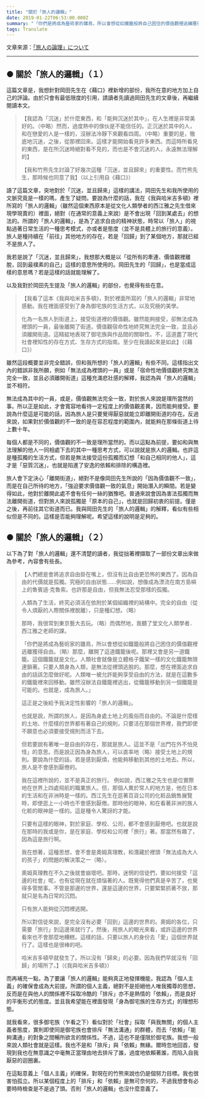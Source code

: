 ```yaml
---
title: "關於「旅人的邏輯」"
date: 2019-01-22T06:53:00.000Z
summary: "「你們是將成為藝術家的雛鳥，所以會想從如鐵籠般將自己困住的價值觀裡逃離獲得自由。（略）那麼，離開了這道鐵籠後呢。那裡又會是另一道鐵籠。這個鐵籠就是文化。人類社會就像是立體格子鐵架一樣的文化鐵籠無限連鎖著。只要人類身為人類，是無法從裡頭逃脫的。那麼，想在裡面追求自由的話該怎麼做好呢。人類唯一被允許能夠享受自由的方法，就是在這數多的鐵籠裡來回移動。雖然沒辦法自鐵籠裡逃出，從鐵籠移動到另一個鐵籠是可能的。也就是，成為旅人。」"
tags: Translate
---
```


文章來源：[「旅人の論理」について](https://web.archive.org/web/20161110104758/http://www.netcity.or.jp:80/otakuweekly/PRE0.9/TR8.html)

---

## ● 關於「旅人的邏輯」（１）

這篇文章是，我想針對岡田先生在《藉口》裡新增的部份，我所在意的地方加上自己的評論。由於只會有最低限度的引用，請讀者先讀過岡田先生的文章後，再繼續閱讀本文。

> 【我認為「沉迷」於什麼東西，和「能夠沉迷於其中」，在人生裡是非常美好的。（中略）然而，過度熱中的傢伙是不能信任的。正沉迷於其中的人，和在戀愛的人是一樣的，沒辦法冷靜下來觀看四周。（中略）重要的是，徹底地沉迷，之後，從那裡回來。這樣才能開始看見許多東西。而這時所看見的東西，是在所沉迷時絕對看不見的，而也是不會沉迷的人，永遠無法理解的】
>
> 【我和竹熊先生討論了好幾次這種「沉迷，並且歸來」的重要性。而竹熊先生，那時候也同意了我】（以上引用自《藉口》）

讀了這篇文章，突地對於「沉迷，並且歸來」這樣的講法，岡田先生和我所使用的文脈究竟是一樣的嗎，產生了疑問。要說為什麼的話，我在《我與哈米吉多頓》裡所寫的「旅人的邏輯」（雖然這個東西原本是從文化人類學者的西江雅之先生借來現學現賣的）裡面，絕對（在通常的意義上來說）是不會出現「回到某處去」的想法的。所謂的「旅人的邏輯」，是為了追求自由的精神狀態，時常以「旅人」的視點過著日常生活的一種思考模式，亦或者是態度（並不是具體上的旅行的意義）。旅人是種持續在「前往」其他地方的存在，若是「回歸」到了某個地方，那就已經不是旅人了。

我若是說了「沉迷，並且歸來」，我想那大概是以「從所有的牽連、價值觀裡離脫，回到最樸素的自己」這樣的意思所使用的。岡田先生的「回歸」，也是當成這樣的意思嗎？若是這樣的話就能理解了。

以及我對於岡田先生提及「旅人的邏輯」的部份，也覺得有些在意。

> 【我看了這本《我與哈米吉多頓》，對於裡面所寫的「旅人的邏輯」非常地感動。我在裡面感受到了身為御宅族的生活方式，以及究極的美學。
>
> 化為一名旅人到街道上，接受街道裡的價值觀。雖然能夠接受，卻無法成為裡頭的一員，最後離開了街道。價值觀宿命性地終究無法完全一致，並且必須離開街道。這精綻地表現了御宅族與作品間的關聯性。不，這道盡了現代社會裡知性的存在方式、生存方式的指南。至少在我讀起來是如此】（《藉口》）

雖然這段概要並非完全錯誤，但和我所想的「旅人的邏輯」有些不同。這樣指出文內的錯誤非我所願，例如「無法成為裡頭的一員」或是「宿命性地價值觀終究無法完全一致，並且必須離開街道」這種充滿悲壯感的解釋，我認為與「旅人的邏輯」並不相符。

無法成為其中的一員，或是，價值觀無法完全一致，對於旅人來說是理所當然的事。所以正是如此，才會寬容地看待一定程度上的價值觀差異，因而能夠接受。要說為什麼這是可能的話，因為旅人是只要覺得厭惡就能立即離開街道的存在。反過來說，如果對於價值觀的不一致的是在容忍程度的範圍內，就能夠在那條街道上待上數十年。

每個人都是不同的，價值觀的不一致是理所當然的。而以這點為前提，要如和與無法理解的他人一同相處下去的其中一種思考方式，可以說就是旅人的邏輯。也許這是種孤獨的生活方式，但若是無法接受這份孤獨而幻想「和自己相同的他人」，這才是「惡質沉迷」，也就是陷進了安逸的依賴和排除的構造裡。

旅人會下定決心「離開街道」，絕對不是像岡田先生所說的「因為價值觀不一致」，而是在自己所待的地方，「強迫要求價值觀一致的氣息」開始潛入的瞬間。若是變得如此，他對於離開此處不會有任何一絲的猶豫吧。普通來說會因為害法孤獨而無法離開街道，但對旅人來說孤獨是「原本的自己」，也就是回歸初衷的前提。僅是之後，再前往其它街道而已。我與岡田先生的「旅人的邏輯」的解釋，看似有些相似但是不同的。這樣是否能夠理解呢。希望這樣的說明是足夠的。

## ● 關於「旅人的邏輯」（２）

以下為了對「旅人的邏輯」還不清楚的讀者，我從拙著裡擷取了一部份文章出來做為參考，內容會有些長。

> 【人們總是會將追求自由掛在嘴上，但沒有比自由更恐怖的東西了。因為自由的代價就是孤獨。究極的自由狀態……例如說，想像成為漂流在南方島嶼上的魯賓遜·克魯索。也許那是自由，但我無法忍受那樣的孤獨。
>
> 人類為了生活，終究必須活在依附於某個組織裡的結構中。完全的自由（從令人煩厭的人際關係裡脫離），只是種幻想。（略）
>
> 那時，我很常到東京藝大去玩。（略）而偶然地，我聽了堂文化人類學者．西江雅之老師的課。
>
> 「你們是將成為藝術家的雛鳥，所以會想從如鐵籠般將自己困住的價值觀裡逃離獲得自由。（略）那麼，離開了這道鐵籠後呢。那裡又會是另一道鐵籠。這個鐵籠就是文化。人類社會就像是立體格子鐵架一樣的文化鐵籠無限連鎖著。只要人類身為人類，是無法從裡頭逃脫的。那麼，想在裡面追求自由的話該怎麼做好呢。人類唯一被允許能夠享受自由的方法，就是在這數多的鐵籠裡來回移動。雖然沒辦法自鐵籠裡逃出，從鐵籠移動到另一個鐵籠是可能的。也就是，成為旅人。」
>
> 這正是之後給予我決定性影響的「旅人的邏輯」。
>
> 也就是說，所謂的旅人，是因為身處土地上的風俗而自由的。不論是什麼樣的土地、什麼樣的世界都有著自己的規則，只要活在那個世界裡，我們即使不願意也必須要接受規則而活下去。
>
> 但若要說有著唯一是自由的存在，那就是旅人。這並不是「出門在外不怕見怪」的意思。而是說正因為身為旅人，可以直率地（略）接受土地上的規則。要說為什麼的話，若是感到厭煩，他能夠移動到其他的土地去。所以，旅人是不會感到厭倦的。
>
> 我在這裡所說的，並不是真正的旅行。
> 例如說，西江雅之先生也是位實際地在世界上四處飛航的職業旅人。但，那個人異於常人的地方是，他在日本的生活和在非洲時是一樣的。西江先生在逛著百貨公司的化粧品銷售展覽時，即使逛上一小時也不會感到厭倦。那時他的眼神，和在看著非洲的族人化粧的眼神是一樣的。這是種令人驚訝的才能。
>
> 只要有這樣的眼神，對於家庭、學校、公司，都不會感到厭倦吧。也就是說在那時的我或是你，是在家庭、學校和公司裡「旅行」著。那當然有趣了，因為這是旅行啊。
>
> 我在想著，這種思想，會不會是奧姆真理教，和潛藏於裡頭「無法成為大人的孩子」的問題的解決策之一（略）。
>
> 奧姆真理教在不久之後就會崩壞吧。那時，迷惘的信徒們，要如何接受「這邊的社會」呢，也有從現在就在煩惱著的人。既覺得他們真是辛苦了，也覺得多管閒事。不管是那邊的世界，還是這邊的世界，只要緊緊抓著不放，那就只是名為日常的沉悶。
>
> 只有旅人能夠從沉悶裡逃開。
>
> 所以對信徒來說，是完全沒有必要「回到」這邊的世界的。奧姆的各位，只需要「旅行」到這邊來就行了。然後，用旅人的眼光來看，或許這邊的世界看來也不會那麼地糟糕。這樣的話，只要以旅人的身份去「愛」這個世界就行了。這樣也是很棒的吧。
>
> 哈米吉多頓早就發生了。所以沒有「歸來」的必要。因為我們早就沒有「回歸」的場所了。】（《我與哈米吉多頓》）

而再補充一點，為了要讓「旅人的邏輯」能夠真正地發揮機能，我認為「個人主義」的確保會成為大前提。所謂的個人主義，絕對不是拒絕他人唯我獨尊的思想，反而是在與他人的關係裡不採取冷酷的「排斥」亦不是熱情的「依賴」，而是良好的平衡形式的態度。並且我希望能在裡面發現「身為御宅族的生存方式」的理想形態。

就我看來，很多御宅族（乍看之下）看似對於「社會」採取「與我無關」的個人主義者態度，實則即使同是御宅族也會排斥「無法溝通」的群體，而去「依賴」「能夠溝通」的對象之間暢所欲言的關係性。不過，這也不是僅限於御宅族。我想一般來說人類社會就是這樣。我也不是和「排斥」與「依賴」無緣。爾時忽地回首，發現到我也在無意識之中毫無正當理由地去排斥了誰，過度地依賴著誰，而陷入自我厭惡的迴圈裏。

在這點意義上「個人主義」的確保，對現在的竹熊來說也仍是個努力目標。我也很害怕孤立。所以某個程度上的「排斥」和「依賴」是無可奈何的，不過我想會有必要時時檢查是不是過了頭。否則「旅人的邏輯」也沒什麼意義了。
